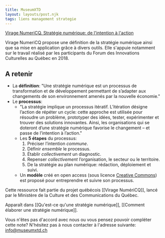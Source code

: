 ```yaml
---
title: MuseumXTD
layout: layouts/post.njk
tags: liens management strategie
---
```


[Virage NumeriCQ. Stratégie numérique: de l'intention à l'action](https://viragenumeriqc.com/culture-et-numerique/strategie-numerique-de-lintention-a-laction/)

 Virage NumeriCQ propose une définition de la stratégie numérique ainsi que sa mise en application grâce à divers outils. Elle s'appuie notamment sur le travail réalisé par les participants du Forum des Innovations Culturelles au Québec en 2018. 

## A retenir

- La **définition**: "Une stratégie numérique est un processus de transformation et de développement permettant de s’adapter aux changements de son environnement amenés par la nouvelle économie." 
- Le **processus**:  
	- "La stratégie implique un processus itératif. L’itération désigne l’action de répéter un cycle: cette approche est utilisée pour résoudre un problème, prototyper des idées, tester, expérimenter et trouver des solutions innovantes. Ainsi, les organisations qui se doteront d’une stratégie numérique favorise le changement – et passe de l’intention à l’action."
	- Les **5 étapes** du processus:
		1. Préciser l’intention _commune_.
		2. Définir _ensemble_ le processus.
		3. Établir _collectivement_ un diagnostic.
		4. Repenser _collectivement_ l’organisation, le secteur ou le territoire.
		5. De la stratégie au plan numérique: rédaction, déploiement et suivi.
	- Un **modèle** créé en open access (sous licence [Creative Commons](https://creativecommons.org/about/)) est proposé pour entreprendre et suivre son processus.   

Cette ressource fait partie du projet québécois [[Virage NumériCQ]], lancé par le Ministère de la Culture et des Communications du Québec.

Apparaît dans [[Qu'est-ce qu'une stratégie numérique]], [[Comment élaborer une stratégie numérique]].   

Vous n'êtes pas d'accord avec nous ou vous pensez pouvoir compléter cette note? N'hésitez pas à nous contacter à l'adresse suivante: [info@museumxtd.ch](mailto:info@museumxtd.ch)